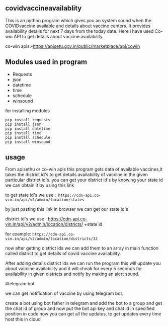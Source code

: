 ## covidvaccineavailablity
This is an python program which gives you an system sound when the COVIDvaccine available and details about vaccine centers.
It provides availability details for next 7 days from the today date.
Here i have used  Co-win API  to get details about vaccine availability.

co-win apis:-https://apisetu.gov.in/public/marketplace/api/cowin

## Modules used in program

* Requests
* json
* datetime
* time
* schedule
* winsound

for installing modules
```
pip install requests
pip install json
pip install datetime
pip install time
pip install schedule
pip install winsound
```
## usage
From apisethu or co-win apis this program gets data of available vaccines,it takes the district id's to get details availability of vaccine in the given particular district id's.
you can get your district id's by knowing your state id we can obtain it by using this link

to get state id's we use :``` https://cdn-api.co-vin.in/api/v2/admin/location/states```

by just pasting this link in browser we can get our state id's

district id's we use : https://cdn-api.co-vin.in/api/v2/admin/location/districts/ +state id

for example:
  ``` https://cdn-api.co-vin.in/api/v2/admin/location/districts/32 ```
  
now after getting district ids we can add them to an array in main function called district  to get details of covid vaccine availability.

After adding details district ids we can run the program this will update you about vaccine availability and it will cheak for every 5 seconds for availability in given districts and notify by making an alert sound.

#telegram bot


we can get notification of vaccine by using telegram bot.

create a bot using bot father in telegram and add the bot to a group and get the chat id of group and now put the bot api key and chat id in specified position in code now you can get all the updates. to get updates every time host this in cloud
